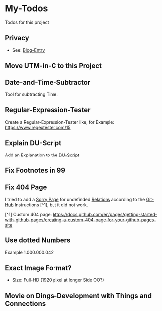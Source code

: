 # My-Todos

Todos for this project

## Privacy

- See: [Blog-Entry](23.md#3502)

## Move UTM-in-C to this Project

## Date-and-Time-Subtractor

Tool for subtracting Time.

## Regular-Expression-Tester

Create a Regular-Expression-Tester like, for Example: https://www.regextester.com/15

## Explain DU-Script

Add an Explanation to the [DU-Script](2100000.md)

## Fix Footnotes in 99

## Fix 404 Page

I tried to add a [Sorry Page](404.md) for undefinded [Relations](60005.md) according to the [Git-Hub](9000061.md) Instructions [^1], but it did not work.

[^1] Custom 404 page: https://docs.github.com/en/pages/getting-started-with-github-pages/creating-a-custom-404-page-for-your-github-pages-site

## Use dotted Numbers

Example 1.000.000.042.

## Exact Image Format?

- Size: Full-HD (1920 pixel at longer Side OO?)

## Movie on Dings-Development with Things and Connections
